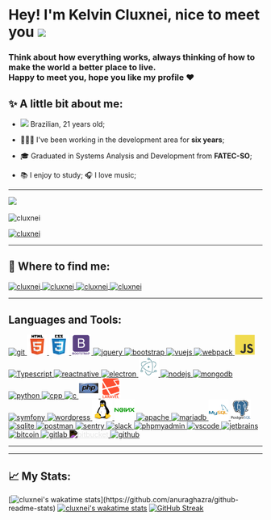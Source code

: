 
# Hey! I'm Kelvin Cluxnei, nice to meet you <img src="https://raw.githubusercontent.com/MartinHeinz/MartinHeinz/master/wave.gif" height="21"> 

<h3 align="left">
    Think about how everything works, always thinking of how to make the world a better place to live.
    <br>
    Happy to meet you, hope you like my profile ❤
</h3>

## ✨ A little bit about me:
- <img src="https://lipis.github.io/flag-icon-css/flags/4x3/br.svg" width="15"> Brazilian, 21 years old;
- 👩🏻‍💻 I've been working in the development area for **six years**;
- 🎓 Graduated in Systems Analysis and Development from **FATEC-SO**;

- 📚 I enjoy to study; 🎧 I love music;


<hr>

<p><img src="https://cr-ss-service.azurewebsites.net/api/ScreenShot?widget=summary&username=cluxnei"></p>

<p align="left">
    <img src="https://komarev.com/ghpvc/?username=cluxnei&label=Profile%20views&color=0e75b6&style=flat" alt="cluxnei" />
</p>

<p align="left">
    <a href="https://github.com/ryo-ma/github-profile-trophy">
        <img src="https://github-profile-trophy.vercel.app/?username=cluxnei&theme=onedark" alt="cluxnei" />
    </a>
</p>

<hr>

## 🔎 Where to find me:
<p align="left">
    <a href="https://www.linkedin.com/in/kelvin-cluxnei/" target="blank">
        <img align="center" src="https://www.vectorlogo.zone/logos/linkedin/linkedin-icon.svg" alt="cluxnei" height="40" width="40" />
    </a>
    <a href="https://gitlab.com/kelvin.cluxnei1" target="blank">
        <img align="center" src="https://www.vectorlogo.zone/logos/gitlab/gitlab-icon.svg" alt="cluxnei" height="40" width="40" />
    </a>
    <a href="https://github.com/Cluxnei" target="_blank">
        <img align="center" src="https://www.vectorlogo.zone/logos/github/github-icon.svg" alt="cluxnei" width="40" height="40"/>
    </a>
    <a href="https://profile.codersrank.io/user/cluxnei" target="_blank">
        <img align="center" src="https://pbs.twimg.com/profile_images/1052147119442878464/8mUA-__p.jpg" alt="cluxnei" width="40" height="40"/>
    </a>
</p>

<hr>

## Languages and Tools:

<p align="left">
    <a href="https://git-scm.com/" target="_blank">
        <img src="https://www.vectorlogo.zone/logos/git-scm/git-scm-icon.svg" alt="git" width="40" height="40"/>
    </a>
    <a href="https://www.w3.org/html/" target="_blank">
        <img src="https://raw.githubusercontent.com/devicons/devicon/master/icons/html5/html5-original-wordmark.svg" alt="html5" width="40" height="40"/>
    </a>
    <a href="https://www.w3schools.com/css/" target="_blank">
        <img src="https://raw.githubusercontent.com/devicons/devicon/master/icons/css3/css3-original-wordmark.svg" alt="css3" width="40" height="40"/>
    </a>
    <a href="https://getbootstrap.com" target="_blank"> 
        <img src="https://raw.githubusercontent.com/devicons/devicon/master/icons/bootstrap/bootstrap-plain-wordmark.svg" alt="bootstrap" width="40" height="40"/> 
    </a>
    <a href="https://jquery.com/" target="_blank"> 
        <img src="https://www.vectorlogo.zone/logos/jquery/jquery-vertical.svg" alt="jquery" width="40" height="40"/> 
    </a>
    <a href="https://sass-lang.com/" target="_blank"> 
        <img src="https://www.vectorlogo.zone/logos/sass-lang/sass-lang-icon.svg" alt="bootstrap" width="40" height="40"/> 
    </a>
    <a href="https://vuejs.org/" target="_blank"> 
        <img src="https://www.vectorlogo.zone/logos/vuejs/vuejs-icon.svg" alt="vuejs" width="40" height="40"/> 
    </a>
    <a href="https://webpack.js.org/" target="_blank"> 
        <img src="https://www.vectorlogo.zone/logos/js_webpack/js_webpack-icon.svg" alt="webpack" width="40" height="40"/> 
    </a>
    <a href="https://developer.mozilla.org/en-US/docs/Web/JavaScript" target="_blank">
        <img src="https://raw.githubusercontent.com/devicons/devicon/master/icons/javascript/javascript-original.svg" alt="javascript" width="40" height="40"/>
    </a>
    <a href="https://www.typescriptlang.org/" target="_blank">
        <img src="https://www.vectorlogo.zone/logos/typescriptlang/typescriptlang-icon.svg" alt="Typescript" width="40" height="40"/>
    </a> 
    <a href="https://reactnative.dev/" target="_blank">
        <img src="https://reactnative.dev/img/header_logo.svg" alt="reactnative" width="40" height="40"/>
    </a>
    <a href="https://www.electronjs.org" target="_blank">
        <img src="https://www.vectorlogo.zone/logos/reactjs/reactjs-icon.svg" alt="electron" width="40" height="40"/>
    </a>
    <a href="https://reactjs.org/" target="_blank">
        <img src="https://raw.githubusercontent.com/devicons/devicon/master/icons/electron/electron-original.svg" alt="electron" width="40" height="40"/>
    </a>
    <a href="https://nodejs.org" target="_blank">
        <img src="https://www.vectorlogo.zone/logos/nodejs/nodejs-icon.svg" alt="nodejs" width="40" height="40"/>
    </a>
    <a href="https://www.mongodb.com/" target="_blank">
        <img src="https://www.vectorlogo.zone/logos/mongodb/mongodb-icon.svg" alt="mongodb" width="40" height="40"/>
    </a>
    <a href="https://www.vectorlogo.zone/logos/python/python-icon.svg" target="_blank">
        <img src="https://www.vectorlogo.zone/logos/python/python-icon.svg" alt="python" width="40" height="40"/>
    </a>
    <a href="https://isocpp.org/" target="_blank">
        <img src="https://isocpp.org/assets/images/cpp_logo.png" alt="cpp" width="40" height="40"/>
    </a>
    <a href="https://isocpp.org/" target="_blank">
        <img src="https://camo.githubusercontent.com/d3906162b383f428da6952e9da7cf1467cd4ffda1d90283c83b559272ec977dc/68747470733a2f2f63646e2e69636f6e73636f75742e636f6d2f69636f6e2f667265652f706e672d3531322f632d70726f6772616d6d696e672d3536393536342e706e67" alt="c" width="40" height="40"/>
    </a>
    <a href="https://www.php.net" target="_blank">
        <img src="https://raw.githubusercontent.com/devicons/devicon/master/icons/php/php-original.svg" alt="php" width="40" height="40"/>
    </a>
    <a href="https://laravel.com/" target="_blank">
        <img src="https://raw.githubusercontent.com/devicons/devicon/master/icons/laravel/laravel-plain-wordmark.svg" alt="laravel" width="40" height="40"/>
    </a> 
    <br>
    <a href="https://symfony.com" target="_blank">
        <img src="https://symfony.com/logos/symfony_black_03.svg" alt="symfony" width="40" height="40"/>
    </a>
    <a href="https://wordpress.org/" target="_blank">
        <img src="https://www.vectorlogo.zone/logos/wordpress/wordpress-icon.svg" alt="wordpress" width="40" height="40"/>
    </a>
    <a href="https://www.linux.org/" target="_blank">
        <img src="https://raw.githubusercontent.com/devicons/devicon/master/icons/linux/linux-original.svg" alt="linux" width="40" height="40"/>
    </a>
    <a href="https://www.nginx.com" target="_blank">
        <img src="https://raw.githubusercontent.com/devicons/devicon/master/icons/nginx/nginx-original.svg" alt="nginx" width="40" height="40"/>
    </a>
    <a href="https://www.vectorlogo.zone/logos/apache/apache-icon.svg" target="_blank">
        <img src="https://www.vectorlogo.zone/logos/apache/apache-icon.svg" alt="apache" width="40" height="40"/>
    </a>
    <a href="https://mariadb.org/" target="_blank">
        <img src="https://www.vectorlogo.zone/logos/mariadb/mariadb-icon.svg" alt="mariadb" width="40" height="40"/>
    </a>
    <a href="https://www.mysql.com/" target="_blank">
        <img src="https://raw.githubusercontent.com/devicons/devicon/master/icons/mysql/mysql-original-wordmark.svg" alt="mysql" width="40" height="40"/>
    </a>
    <a href="https://www.postgresql.org" target="_blank">
        <img src="https://raw.githubusercontent.com/devicons/devicon/master/icons/postgresql/postgresql-original-wordmark.svg" alt="postgresql" width="40" height="40"/>
    </a>
    <a href="https://www.vectorlogo.zone/logos/sqlite/sqlite-icon.svg" target="_blank">
        <img src="https://www.vectorlogo.zone/logos/sqlite/sqlite-icon.svg" alt="sqlite" width="40" height="40"/>
    </a>
    <a href="https://postman.com" target="_blank">
        <img src="https://www.vectorlogo.zone/logos/getpostman/getpostman-icon.svg" alt="postman" width="40" height="40"/>
    </a>
    <a href="https://sentry.io/welcome/" target="_blank">
        <img src="https://www.vectorlogo.zone/logos/sentryio/sentryio-icon.svg" alt="sentry" width="40" height="40"/>
    </a>
    <a href="https://slack.com/" target="_blank">
        <img src="https://www.vectorlogo.zone/logos/slack/slack-icon.svg" alt="slack" width="40" height="40"/>
    </a>
    <a href="https://www.vectorlogo.zone/logos/phpmyadmin/phpmyadmin-icon.svg" target="_blank">
        <img src="https://www.vectorlogo.zone/logos/phpmyadmin/phpmyadmin-icon.svg" alt="phpmyadmin" width="40" height="40"/>
    </a>
    <a href="https://code.visualstudio.com/" target="_blank">
        <img src="https://www.vectorlogo.zone/logos/visualstudio_code/visualstudio_code-icon.svg" alt="vscode" width="40" height="40"/>
    </a>
    <a href="https://www.jetbrains.com" target="_blank">
        <img src="https://www.vectorlogo.zone/logos/jetbrains/jetbrains-icon.svg" alt="jetbrains" width="40" height="40"/>
    </a>
    <a href="https://bitcoin.org/en/" target="_blank">
        <img src="https://www.vectorlogo.zone/logos/bitcoin/bitcoin-icon.svg" alt="bitcoin" width="40" height="40"/>
    </a>
    <a href="https://gitlab.com/" target="_blank">
        <img src="https://www.vectorlogo.zone/logos/gitlab/gitlab-icon.svg" alt="gitlab" width="40" height="40"/>
    </a>
    <a href="https://bitbucket.org/" target="_blank">
        <img src="https://upload.vectorlogo.zone/logos/bitbucket/images/11915f2e-3287-46b6-a81d-0daad8160e11.svg" alt="bitbucket" style="filter: invert(1);" width="40" height="40"/>
    </a>
    <a href="https://github.com/" target="_blank">
        <img src="https://www.vectorlogo.zone/logos/github/github-icon.svg" alt="github" width="40" height="40"/>
    </a>
</p>

<hr>

<hr>

## 📈 My Stats:

[![cluxnei's wakatime stats](https://github-readme-stats.vercel.app/api?username=cluxnei&show_icons=true&theme=bear&include_all_commits=true&count_private=true&line_height=34&&hide=issues,contribs")](https://github.com/anuraghazra/github-readme-stats)
[![cluxnei's wakatime stats](https://github-readme-stats.vercel.app/api/top-langs/?username=cluxnei&layout=compact&langs_count=10&theme=bear)](https://github.com/anuraghazra/github-readme-stats)
[![GitHub Streak](https://github-readme-streak-stats.herokuapp.com?user=Cluxnei&theme=dark)](https://git.io/streak-stats)
